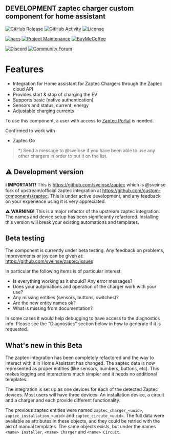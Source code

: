 ## DEVELOPMENT zaptec charger custom component for home assistant

[![GitHub Release][releases-shield]][releases]
[![GitHub Activity][commits-shield]][commits]
[![License][license-shield]][license]

[![hacs][hacsbadge]][hacs]
[![Project Maintenance][maintenance-shield]][user_profile]
[![BuyMeCoffee][buymecoffeebadge]][buymecoffee]

[![Discord][discord-shield]][discord]
[![Community Forum][forum-shield]][forum]


# Features

* Integration for Home assistant for Zaptec Chargers through the Zaptec
  cloud API
* Provides start & stop of charging the EV
* Supports basic (native authentication)
* Sensors and status, current, energy
* Adjustable charging currents

To use this component, a user with access to
[Zaptec Portal](https://portal.zaptec.com/) is needed.

Confirmed to work with

* Zaptec Go

> *) Send a message to @sveinse if you have been able to use any other chargers
in order to put it on the list.


## :warning: Development version

**:information_source: IMPORTANT!** This is https://github.com/sveinse/zaptec
which is @sveinse fork of upstream/official zaptec integration at
https://github.com/custom-components/zaptec.
This is under active development, and any feedback on your experience using it
is very appreciated.

**:warning:  WARNING!** This is a major refactor of the upstream zaptec
integration. The names and device setup has been significantly refactored.
Installing this version will break your existing automations and templates.


## Beta testing

The component is currently under beta testing. Any feedback on problems,
improvements or joy can be given at: https://github.com/sveinse/zaptec/issues

In particular the following items is of particular interest:

* Is everything working as it should? Any error messages?
* Does your autpmations and operation of the charger work with your use?
* Any missing entities (sensors, buttons, switches)?
* Are the new entity names ok?
* What is missing from documentation?

In some cases it would help debugging to have access to the diagnostics info.
Please see the "Diagnostics" section below in how to generate if it is requested.


## What's new in this Beta

The zaptec integration has been completely refactored and the way to interact
with it in Home Assistant has changed. The zaptec data is now represented as
proper entities (like sensors, numbers, buttons, etc). This makes logging and
interactions much simpler and it needs no additional templates.

The integration is set up as one devices for each of the detected Zaptec
devices. Most users will have three devices: An installation device, a circuit
and a charger and each provide different functionality.

The previous zaptec entities were named `zaptec_charger_<uuid>`,
`zaptec_installation_<uuid>` and `zaptec_circute_<uuid>`. The full data were
available as attributes in these objects, and they could be retried with
the aid of manual templates. The same objects exists, but under the names
`<name> Installer`, `<name> Charger` and `<name> Circuit`.


[zaptec]: https://github.com/custom-components/zaptec
[buymecoffee]: https://www.buymeacoffee.com/hellowlol1
[buymecoffeebadge]: https://img.shields.io/badge/buy%20me%20a%20coffee-donate-yellow.svg?style=for-the-badge
[commits-shield]: https://img.shields.io/github/commit-activity/y/custom-components/zaptec.svg?style=for-the-badge
[commits]: https://github.com/custom-components/zaptec/commits/master
[hacs]: https://hacs.xyz
[hacsbadge]: https://img.shields.io/badge/HACS-Custom-orange.svg?style=for-the-badge
[discord]: https://discord.gg/Qa5fW2R
[discord-shield]: https://img.shields.io/discord/330944238910963714.svg?style=for-the-badge
[exampleimg]: example.png
[forum-shield]: https://img.shields.io/badge/community-forum-brightgreen.svg?style=for-the-badge
[forum]: https://community.home-assistant.io/
[license]: https://github.com/custom-components/zaptec/blob/main/LICENSE
[license-shield]: https://img.shields.io/github/license/custom-components/zaptec.svg?style=for-the-badge
[maintenance-shield]: https://img.shields.io/badge/maintainer-Joakim%20Sørensen%20%40ludeeus-blue.svg?style=for-the-badge
[releases-shield]: https://img.shields.io/github/release/custom-components/integration_blueprint.svg?style=for-the-badge
[releases]: https://github.com/custom-components/zaptec/releases
[user_profile]: https://github.com/hellowlol

